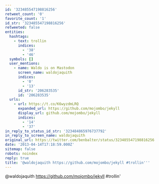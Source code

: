 ```yaml
---
id: '323485547198816256'
retweet_count: '0'
favorite_count: '1'
id_str: '323485547198816256'
retweeted: false
entities:
  hashtags:
    - text: trollin
      indices:
        - '38'
        - '46'
  symbols: []
  user_mentions:
    - name: Waldo is on Mastodon
      screen_name: waldojaquith
      indices:
        - '0'
        - '13'
      id_str: '206283535'
      id: '206283535'
  urls:
    - url: https://t.co/K6wyzdmLRQ
      expanded_url: https://github.com/mojombo/jekyll
      display_url: github.com/mojombo/jekyll
      indices:
        - '14'
        - '37'
in_reply_to_status_id_str: '323484865976737792'
in_reply_to_screen_name: waldojaquith
original_url: https://twitter.com/benbalter/status/323485547198816256
date: '2013-04-14T17:18:59.000Z'
sitemap: false
robots: noindex
reply: true
title: '@waldojaquith https://github.com/mojombo/jekyll #trollin'''
---
```


@waldojaquith https://github.com/mojombo/jekyll #trollin'